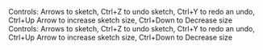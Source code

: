 Controls: Arrows to sketch, Ctrl+Z to undo sketch, Ctrl+Y to redo an undo, Ctrl+Up Arrow to increase sketch size, Ctrl+Down to Decrease size
Controls: Arrows to sketch, Ctrl+Z to undo sketch, Ctrl+Y to redo an undo, Ctrl+Up Arrow to increase sketch size, Ctrl+Down to Decrease size
